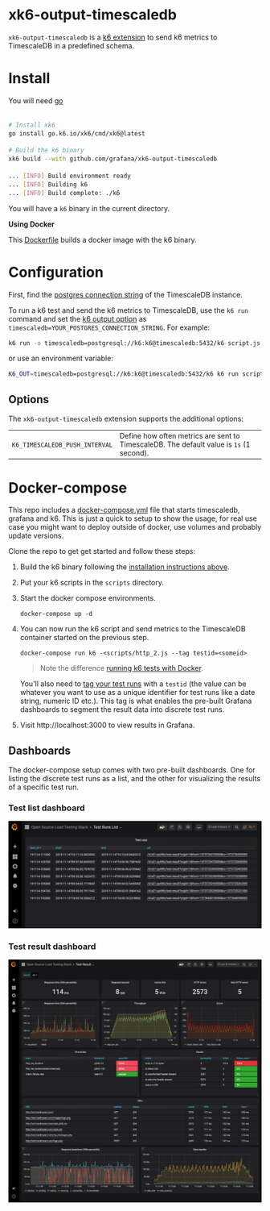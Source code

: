 # xk6-output-timescaledb

`xk6-output-timescaledb` is a [k6 extension](https://k6.io/docs/extensions/) to send k6 metrics to TimescaleDB in a predefined schema.

# Install

You will need [go](https://golang.org/)

```bash

# Install xk6
go install go.k6.io/xk6/cmd/xk6@latest

# Build the k6 binary
xk6 build --with github.com/grafana/xk6-output-timescaledb

... [INFO] Build environment ready
... [INFO] Building k6
... [INFO] Build complete: ./k6
```
You will have a `k6` binary in the current directory.

**Using Docker**

This [Dockerfile](./Dockerfile) builds a docker image with the k6 binary.


# Configuration


First, find the [postgres connection string](https://www.postgresql.org/docs/current/libpq-connect.html#LIBPQ-CONNSTRING) of the TimescaleDB instance.

To run a k6 test and send the k6 metrics to TimescaleDB, use the `k6 run` command and set the [k6 output option](https://k6.io/docs/using-k6/options/#results-output) as `timescaledb=YOUR_POSTGRES_CONNECTION_STRING`. For example:


```bash
k6 run -o timescaledb=postgresql://k6:k6@timescaledb:5432/k6 script.js
```

or use an environment variable:

```bash
K6_OUT=timescaledb=postgresql://k6:k6@timescaledb:5432/k6 k6 run script.js
```

## Options

The `xk6-output-timescaledb` extension supports the additional options:

|                      |                                                                                                   |
| ------------------------- | ------------------------------------------------------------------------------------------------------ |
| `K6_TIMESCALEDB_PUSH_INTERVAL`          | Define how often metrics are sent to TimescaleDB.  The default value is `1s` (1 second). |


# Docker-compose

This repo includes a [docker-compose.yml](./docker-compose.yml) file that starts timescaledb, grafana and k6. This is just a quick to setup to show the usage, for real use case you might want to deploy outside of docker, use volumes and probably update versions.

Clone the repo to get get started and follow these steps: 

1. Build the k6 binary following the [installation instructions above](#install).

2. Put your k6 scripts in the `scripts` directory.

3. Start the docker compose environments.
	```shell
	docker-compose up -d
	```
4. You can now run the k6 script and send metrics to the TimescaleDB container started on the previous step.
	```shell
	docker-compose run k6 -<scripts/http_2.js --tag testid=<someid>
	```

	> Note the difference [running k6 tests with Docker](https://k6.io/docs/getting-started/running-k6/).

	You'll also need to [tag your test runs](https://k6.io/docs/using-k6/tags-and-groups/#test-wide-tags) with a `testid` (the value can be whatever you want to use as a unique identifier for test runs like a date string, numeric ID etc.). This tag is what enables the pre-built Grafana dashboards to segment the result data into discrete test runs.


5. Visit http://localhost:3000 to view results in Grafana.

## Dashboards

The docker-compose setup comes with two pre-built dashboards. One for listing the discrete test runs as a list, and the other for visualizing the results of a specific test run.

### Test list dashboard

![Dashboard of test runs](./images/dashboard-test-runs.png)

### Test result dashboard

![Dashboard of test result](./images/dashboard-test-result.png)